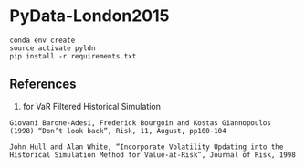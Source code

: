 # PyData-London2015


    conda env create
    source activate pyldn
    pip install -r requirements.txt


## References

  1. for VaR Filtered Historical Simulation

    Giovani Barone-Adesi, Frederick Bourgoin and Kostas Giannopoulos (1998) “Don’t look back”, Risk, 11, August, pp100-104

    John Hull and Alan White, “Incorporate Volatility Updating into the Historical Simulation Method for Value-at-Risk”, Journal of Risk, 1998
